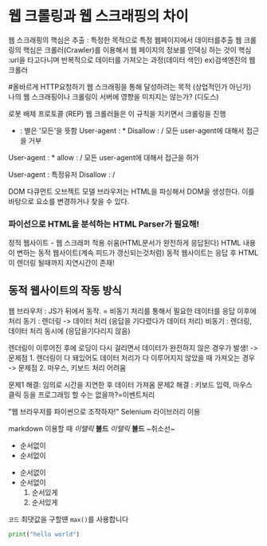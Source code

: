 # 웹 크롤링과 웹 스크래핑의 차이
웹 스크래핑의 핵심은 추출 : 특정한 목적으로 특정 웹페이지에서 데이터를추출
웹 크롤링의 핵심은 크롤러(Crawler)를 이용해서 웹 페이지의 정보를 인덱싱 하는 것이 핵심
:url을 타고다니며 반복적으로 데이터를 가져오는 과정(데이터 색인) ex)검색엔진의 웹 크롤러

#올바르게 HTTP요청하기
웹 스크래핑을 통해  달성하려는 목적 (상업적인가 아닌가)
나의 웹 스크래핑이나 크롤링이 서버에 영향을 미치지는 않는가? (디도스)

 로봇 배제 프로토콜 (REP)
 웹 크롤러들은 이 규칙을 지키면서 크롤링을 진행
 * : 별은 '모든'을 뜻함
 User-agent : * 
 Disallow : /
 모든 user-agent에 대해서 접근을 거부

 User-agent : *
 allow : /
 모든 user-agent에 대해서 접근을 허가

 User-agent : 특정유저
 Disallow : /

DOM 다큐먼트 오브젝트 모델
브라우저는 HTML을 파싱해서 DOM을 생성한다.
이를 바탕으로 요소를 변경하거나 찾을 수 있다.
### 파이선으로 HTML을 분석하는 HTML Parser가 필요해!

정적 웹사이트 - 웹 스크래퍼 적용 쉬움(HTML문서가 완전하게 응답된다)
HTML 내용이 변하는 동적 웹사이트(계속 피드가 갱신되는것처럼)
동적 웹사이트는 응답 후 HTML이 렌더링 될때까지 지연시간이 존재!
## 동적 웹사이트의 작동 방식
웹 브라우저 : JS가 뒤에서 동작. = 비동기 처리를 통해서 필요한 데이터를 응답 이후에 처리
동기 : 렌더링 -> 데이터 처리 (응답을 기다렸다가 데이터 처리)
비동기 : 렌더링, 데이터 처리 동시에 (응답을기다리지 않음)

렌더링이 이루어진 후에 로딩이 다시 걸리면서 데이터가 완전하지 않은 경우가 발생!
-> 문제점 1. 렌더링이 다 돼있어도 데이터 처리가 다 이루어지지 않았을 때 가져오는 경우
-> 문제점 2. 마우스, 키보드 처리 어려움

문제1 해결: 임의로 시간을 지연한 후 데이터 가져옴
문제2 해결 : 키보드 입력, 마우스 클릭 등을 프로그래밍 할 수는 없을까?=이벤트처리

"웹 브라우저를 파이썬으로 조작하자!"
Selenium 라이브러리 이용


markdown 이용할 때 
_이탤릭_
__볼드__
*이탤릭*
**볼드**
~취소선~
- 순서없이
- 순서없이
* 순서없이
* 순서없이
  1. 순서있게
  2. 순서있게
 
`코드`
최댓값을 구할떈 `max()`를 사용합니다
```py
print("hello world")
```

